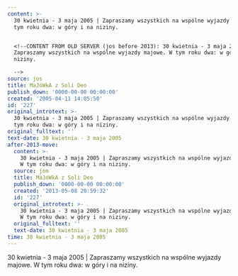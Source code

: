 ```yaml
---
content: >-
  30 kwietnia - 3 maja 2005 | Zapraszamy wszystkich na wspólne wyjazdy majowe. W
  tym roku dwa: w góry i na niziny.


  <!--CONTENT FROM OLD SERVER (jos before 2013): 30 kwietnia - 3 maja 2005 |
  Zapraszamy wszystkich na wspólne wyjazdy majowe. W tym roku dwa: w góry i na
  niziny.

  -->
source: jos
title: MaJóWkA z Soli Deo
publish_down: '0000-00-00 00:00:00'
created: '2005-04-11 14:05:50'
id: '227'
original_introtext: >-
  30 kwietnia - 3 maja 2005 | Zapraszamy wszystkich na wspólne wyjazdy majowe. W
  tym roku dwa: w góry i na niziny.
original_fulltext: ''
text-date: 30 kwietnia - 3 maja 2005
after-2013-move:
  content: >-
    30 kwietnia - 3 maja 2005 | Zapraszamy wszystkich na wspólne wyjazdy majowe.
    W tym roku dwa: w góry i na niziny.
  source: jom
  title: MaJóWkA z Soli Deo
  publish_down: '0000-00-00 00:00:00'
  created: '2013-05-08 20:59:32'
  id: '227'
  original_introtext: >-
    30 kwietnia - 3 maja 2005 | Zapraszamy wszystkich na wspólne wyjazdy majowe.
    W tym roku dwa: w góry i na niziny.
  original_fulltext: ''
  text-date: 30 kwietnia - 3 maja 2005
time: 30 kwietnia - 3 maja 2005
---
```

30 kwietnia - 3 maja 2005 | Zapraszamy wszystkich na wspólne wyjazdy majowe. W tym roku dwa: w góry i na niziny.

<!--CONTENT FROM OLD SERVER (jos before 2013): 30 kwietnia - 3 maja 2005 | Zapraszamy wszystkich na wspólne wyjazdy majowe. W tym roku dwa: w góry i na niziny.
-->

<!--{{json:{"created_date":"2005-04-11 14:05:50","publish_down":"0000-00-00 00:00:00","id":"227"}}}-->